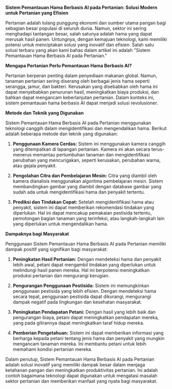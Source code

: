 **Sistem Pemantauan Hama Berbasis AI pada Pertanian: Solusi Modern untuk Pertanian yang Efisien**

Pertanian adalah tulang punggung ekonomi dan sumber utama pangan bagi sebagian besar populasi di seluruh dunia. Namun, sektor ini sering menghadapi tantangan besar, salah satunya adalah hama yang dapat merusak hasil panen. Untungnya, dengan kemajuan teknologi, kami memiliki potensi untuk menciptakan solusi yang inovatif dan efisien. Salah satu solusi terbaru yang akan kami bahas dalam artikel ini adalah "Sistem Pemantauan Hama Berbasis AI pada Pertanian."

**Mengapa Pertanian Perlu Pemantauan Hama Berbasis AI?**

Pertanian berperan penting dalam penyediaan makanan global. Namun, tanaman pertanian sering diserang oleh berbagai jenis hama seperti serangga, jamur, dan bakteri. Kerusakan yang disebabkan oleh hama ini dapat menyebabkan penurunan hasil, meningkatkan biaya produksi, dan bahkan dapat mengancam keberlanjutan pertanian. Dalam konteks ini, sistem pemantauan hama berbasis AI dapat menjadi solusi revolusioner.

**Metode dan Teknik yang Digunakan**

Sistem Pemantauan Hama Berbasis AI pada Pertanian menggunakan teknologi canggih dalam mengidentifikasi dan mengendalikan hama. Berikut adalah beberapa metode dan teknik yang digunakan:

1. **Penggunaan Kamera Cerdas:** Sistem ini menggunakan kamera canggih yang ditempatkan di lapangan pertanian. Kamera ini akan secara terus-menerus memantau pertumbuhan tanaman dan mengidentifikasi perubahan yang mencurigakan, seperti kerusakan, perubahan warna, atau gejala penyakit.

2. **Pengolahan Citra dan Pembelajaran Mesin:** Citra yang diambil oleh kamera dianalisis menggunakan algoritma pembelajaran mesin. Sistem membandingkan gambar yang diambil dengan database gambar yang sudah ada untuk mengidentifikasi hama dan penyakit tertentu.

3. **Prediksi dan Tindakan Cepat:** Setelah mengidentifikasi hama atau penyakit, sistem ini dapat memberikan rekomendasi tindakan yang diperlukan. Hal ini dapat mencakup pemakaian pestisida tertentu, pemotongan bagian tanaman yang terinfeksi, atau langkah-langkah lain yang diperlukan untuk mengendalikan hama.

**Dampaknya bagi Masyarakat**

Penggunaan Sistem Pemantauan Hama Berbasis AI pada Pertanian memiliki dampak positif yang signifikan bagi masyarakat:

1. **Peningkatan Hasil Pertanian:** Dengan mendeteksi hama dan penyakit lebih awal, petani dapat mengambil tindakan yang diperlukan untuk melindungi hasil panen mereka. Hal ini berpotensi meningkatkan produksi pertanian dan mengurangi kerugian.

2. **Pengurangan Penggunaan Pestisida:** Sistem ini memungkinkan penggunaan pestisida yang lebih efisien. Dengan mendeteksi hama secara tepat, penggunaan pestisida dapat dikurangi, mengurangi dampak negatif pada lingkungan dan kesehatan masyarakat.

3. **Peningkatan Pendapatan Petani:** Dengan hasil yang lebih baik dan pengurangan biaya, petani dapat meningkatkan pendapatan mereka, yang pada gilirannya dapat meningkatkan taraf hidup mereka.

4. **Pemberian Pengetahuan:** Sistem ini dapat memberikan informasi yang berharga kepada petani tentang jenis hama dan penyakit yang mungkin mengancam tanaman mereka. Ini membantu petani untuk lebih memahami kondisi pertanian mereka.

Dalam penutup, Sistem Pemantauan Hama Berbasis AI pada Pertanian adalah solusi inovatif yang memiliki dampak besar dalam menjaga ketahanan pangan dan meningkatkan produktivitas pertanian. Ini adalah contoh bagaimana teknologi dapat digunakan untuk mengatasi masalah sektor pertanian dan memberikan manfaat yang nyata bagi masyarakat.
